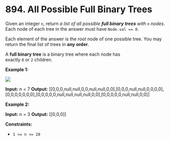 # 894. All Possible Full Binary Trees

Given an integer `n`, return _a list of all possible **full binary trees** with_ `n` _nodes_. Each node of each tree in the answer must have `Node.val == 0`.

Each element of the answer is the root node of one possible tree. You may return the final list of trees in **any order**.

A **full binary tree** is a binary tree where each node has exactly `0` or `2` children.

**Example 1:**

![](https://s3-lc-upload.s3.amazonaws.com/uploads/2018/08/22/fivetrees.png)

**Input:** n = 7
**Output:** [[0,0,0,null,null,0,0,null,null,0,0],[0,0,0,null,null,0,0,0,0],[0,0,0,0,0,0,0],[0,0,0,0,0,null,null,null,null,0,0],[0,0,0,0,0,null,null,0,0]]

**Example 2:**

**Input:** n = 3
**Output:** [[0,0,0]]

**Constraints:**

- `1 <= n <= 20`